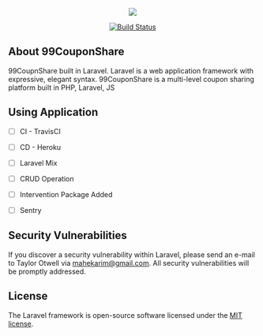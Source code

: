 <p align="center"><img src="https://laravel.com/assets/img/components/logo-laravel.svg"></p>

<p align="center">
<a href="https://travis-ci.org/MaheKarim/99CouponShare"><img src="https://travis-ci.org/MaheKarim/99CouponShare.svg?branch=master" alt="Build Status"></a>

</p>

## About 99CouponShare


99CoupnShare built in Laravel. Laravel is a web application framework with expressive, elegant syntax. 99CouponShare is a multi-level coupon sharing platform built in PHP, Laravel, JS


## Using Application

- [ ] CI - TravisCI
- [ ] CD - Heroku
- [ ] Laravel Mix
- [ ] CRUD Operation
- [ ] Intervention Package Added
- [ ] Sentry



## Security Vulnerabilities

If you discover a security vulnerability within Laravel, please send an e-mail to Taylor Otwell via [mahekarim@gmail.com](mailto:mahekarim@gmail.com). All security vulnerabilities will be promptly addressed.

## License

The Laravel framework is open-source software licensed under the [MIT license](https://opensource.org/licenses/MIT).
